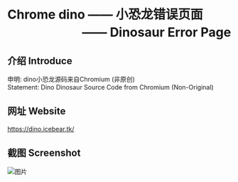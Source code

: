 # Chrome dino —— 小恐龙错误页面<br>　　　　　　—— Dinosaur Error Page

## 介绍 Introduce
申明: dino小恐龙源码来自Chromium (非原创)<br>
Statement: Dino Dinosaur Source Code from Chromium (Non-Original)

## 网址 Website
https://dino.icebear.tk/

## 截图 Screenshot
![图片](https://user-images.githubusercontent.com/93495737/148634980-d5e399a6-2076-4281-b37f-9cf35f79e7e3.png)
